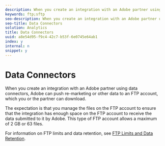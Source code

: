 ```yaml
---
description: When you create an integration with an Adobe partner using data connectors, Adobe can push re-marketing or other data to an FTP account, which you or the partner can download.
keywords: ftp;sftp
seo-description: When you create an integration with an Adobe partner using data connectors, Adobe can push re-marketing or other data to an FTP account, which you or the partner can download.
seo-title: Data Connectors
solution: Analytics
title: Data Connectors
uuid: a8e54d95-f9c4-42c7-b53f-6e0745e64ab1
index: y
internal: n
snippet: y
---
```


# Data Connectors

When you create an integration with an Adobe partner using data connectors, Adobe can push re-marketing or other data to an FTP account, which you or the partner can download.

The expectation is that you manage the files on the FTP account to ensure that the integration has enough space on the FTP account to receive the data submitted to it by Adobe. This type of FTP account allows a maximum of 2 GB or 63 files.

For information on FTP limits and data retention, see [FTP Limits and Data Retention](../../../export/ftp-and-sftp-bucket/ftp-limits.md#concept_8CAA1D8F27B3411AB902520AD6C9A70E). 
